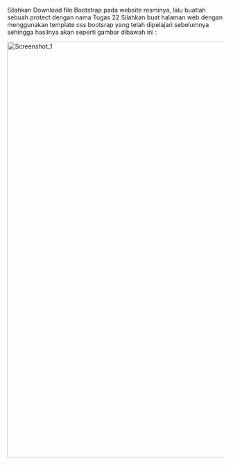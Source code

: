Silahkan Download file Bootstrap pada website resminya, lalu buatlah sebuah protect dengan nama Tugas 22
Silahkan buat halaman web dengan menggunakan template css bootsrap yang telah dipelajari sebelumnya sehingga hasilnya akan seperti gambar dibawah ini :

<img width="960" alt="Screenshot_1" src="https://lh5.googleusercontent.com/w8y3sn5zXvqx1kDbT0-3so_4M9ekk8OlJQ0_jv2uCapk1XTVTx_7t7Z21XgB479yIDHHikaWRA20XTBD3fkRlhLKdSEGdm340pTRCoe0H5h8f3zx1V_wIF3SWk0v415uKcpYQdS8V_YOINQemnfdUrFk8Sr3ow99OixLacOKE1w-itvTUdMqag"></img>
